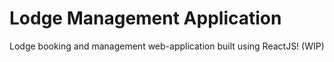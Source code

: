 # Lodge Management Application

Lodge booking and management web-application built using ReactJS!
(WIP)
